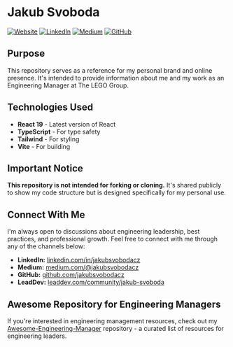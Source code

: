 # Jakub Svoboda

[![Website](https://img.shields.io/badge/Website-jakubsvoboda.net-blue)](https://jakubsvoboda.net)
[![LinkedIn](https://img.shields.io/badge/LinkedIn-jakubsvobodacz-0077B5?logo=linkedin)](https://www.linkedin.com/in/jakubsvobodacz/)
[![Medium](https://img.shields.io/badge/Medium-jakubsvobodacz-000000?logo=medium)](https://medium.com/@jakubsvobodacz)
[![GitHub](https://img.shields.io/badge/GitHub-jakubsvobodacz-181717?logo=github)](https://github.com/jakubsvobodacz)

## Purpose

This repository serves as a reference for my personal brand and online presence. It's intended to provide information about me and my work as an Engineering Manager at The LEGO Group.

## Technologies Used

- **React 19** - Latest version of React
- **TypeScript** - For type safety
- **Tailwind** - For styling
- **Vite** - For building

## Important Notice

**This repository is not intended for forking or cloning.** It's shared publicly to show my code structure but is designed specifically for my personal use.

## Connect With Me

I'm always open to discussions about engineering leadership, best practices, and professional growth. Feel free to connect with me through any of the channels below:

- **LinkedIn:** [linkedin.com/in/jakubsvobodacz](https://www.linkedin.com/in/jakubsvobodacz/)
- **Medium:** [medium.com/@jakubsvobodacz](https://medium.com/@jakubsvobodacz)
- **GitHub:** [github.com/jakubsvobodacz](https://github.com/jakubsvobodacz)
- **LeadDev:** [leaddev.com/community/jakub-svoboda](https://leaddev.com/community/jakub-svoboda)

## Awesome Repository for Engineering Managers

If you're interested in engineering management resources, check out my [Awesome-Engineering-Manager](https://github.com/jakubsvobodacz/awesome-engineering-manager) repository - a curated list of resources for engineering leaders.
